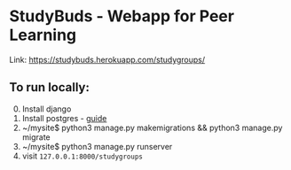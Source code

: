 # StudyBuds - Webapp for Peer Learning
Link: https://studybuds.herokuapp.com/studygroups/

## To run locally:
0. Install django
1. Install postgres - [guide](https://www.techrepublic.com/blog/diy-it-guy/diy-a-postgresql-database-server-setup-anyone-can-handle/)
2. ~/mysite$ python3 manage.py makemigrations && python3 manage.py migrate
3. ~/mysite$ python3 manage.py runserver
4. visit `127.0.0.1:8000/studygroups`
